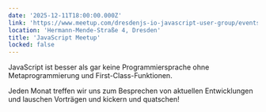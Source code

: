 ```yaml
---
date: '2025-12-11T18:00:00.000Z'
link: 'https://www.meetup.com/dresdenjs-io-javascript-user-group/events/308559863'
location: 'Hermann-Mende-Straße 4, Dresden'
title: 'JavaScript Meetup'
locked: false
---
```

JavaScript ist besser als gar keine Programmiersprache ohne Metaprogrammierung und First-Class-Funktionen.

Jeden Monat treffen wir uns zum Besprechen von aktuellen Entwicklungen und lauschen Vorträgen und kickern und quatschen!
